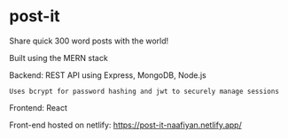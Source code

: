 # post-it
Share quick 300 word posts with the world!

Built using the MERN stack

Backend: REST API using Express, MongoDB, Node.js

    Uses bcrypt for password hashing and jwt to securely manage sessions

Frontend: React

Front-end hosted on netlify: https://post-it-naafiyan.netlify.app/
